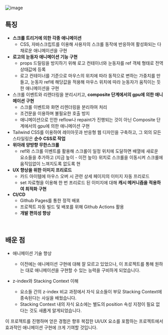 ![image](https://github.com/jhchoi1182/portfolio/assets/116577489/38a03190-dcf0-4b92-ab84-711dfa0d5c6f)

## 특징
* **스크롤 트리거에 의한 각종 애니메이션**
   * CSS, 자바스크립트를 이용해 사용자의 스크롤 동작에 반응하여 활성화되는 다채로운 애니메이션을 구현
* **로고의 눈동자 애니메이션 기능 구현**
  * props 드릴링을 방지하기 위해 로고 컨테이너와 눈동자를 ref 객체 형태로 전역 상태값에 등록
  * 로고 컨테이너를 기준으로 마우스의 위치에 따라 동적으로 변하는 가중치를 만들고, 눈동자 ref에 해당값을 적용해 마우스 위치에 따라 눈동자가 움직이는 듯한 애니메이션을 구현
* 스크롤 이벤트와 리렌더링을 분리시키고, **composite 단계에서의 gpu에 의한 애니메이션 구현**
   * 스크롤 이벤트와 화면 리렌더링을 분리하여 처리
   * 조건문을 이용하며 불필요한 호출 방지
   * 애니메이션으로 인한 reflow나 repaint가 진행되는 것이 아닌 Composite 단계에서의 gpu에 의한 애니메이션 구현
* Tailwind CSS를 이용하여 레이아웃과 반응형 웹 디자인을 구축하고, 그 외의 모든 스타일링은 **순수 CSS로 작업**
* **위아래 양방향 무한스크롤**
  * ref와 스크롤 이벤트를 활용해 스크롤이 일정 위치에 도달하면 배열에 새로운 요소들을 추가하고 (지금 높이 - 이전 높이) 위치로 스크롤을 이동시켜 스크롤에 움직임없이 느껴지도록 없도록 현
* **UX 향상을 위한 이미지 프리로드**
  * 카드 아이템에 마우스 오버 시 관련 상세 페이지의 이미지 자동 프리로드
  * set 자료형을 이용해 한 번 프리로드 된 이미지에 대해 **캐시 메커니즘을 적용하여 최적화 구현**
* **CI/CD**
  * Github Pages를 통한 정적 배포
  * 프로젝트 자동 빌드 및 배포를 위해 Github Actions 활용
  * **개발 편의성 향상**

<br>

## 배운 점

* 애니메이션 기술 향상
   * 이전에는 애니메이션 구현에 대해 잘 모르고 있었으나, 이 프로젝트를 통해 원하는 대로 애니메이션을 구현할 수 있는 능력을 구비하게 되었습니다.

* z-index와 Stacking Context 이해
   * 요소들 간의 z-index 비교 과정에서 자식 요소들이 부모 Stacking Context에 종속된다는 사실을 배웠습니다.
   * Stacking Context 내의 자식 요소에는 별도의 position 속성 지정이 필요 없다는 것도 새롭게 알게되었습니다.

이 프로젝트를 진행하며 얻은 경험은 향후 복잡한 UI/UX 요소를 포함하는 프로젝트에서 효과적인 애니메이션 구현에 크게 기여할 것입니다.
